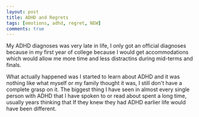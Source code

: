```yaml
---
layout: post
title: ADHD and Regrets
tags: [emotions, adhd, regret, NEW]
comments: true
---
```

My ADHD diagnoses was very late in life, I only got an official diagnoses because in my first year of college because I would get accommodations   which would allow me more time and less distractins during mid-terms and finals.  

What actually happened was I started to learn about ADHD and it was nothing like what myself or my family thought it was, I still don't have a complete grasp on it. The biggest thing I have seen in almost every single person with ADHD that I have spoken to or read about spent a long time, usually years thinking that If they knew they had ADHD earlier life would have been different.
